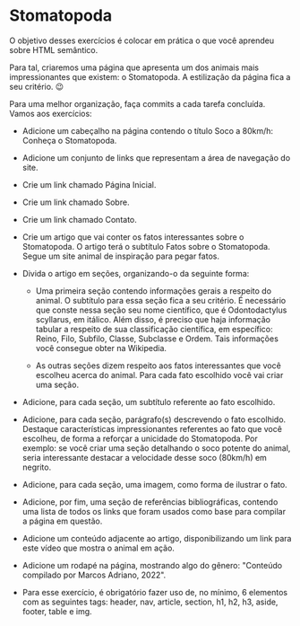 # Stomatopoda
O objetivo desses exercícios é colocar em prática o que você aprendeu sobre HTML semântico.

Para tal, criaremos uma página que apresenta um dos animais mais impressionantes que existem: o Stomatopoda. A estilização da página fica a seu critério. 😉

Para uma melhor organização, faça commits a cada tarefa concluída. Vamos aos exercícios: 
* Adicione um cabeçalho na página contendo o título Soco a 80km/h: Conheça o Stomatopoda.

* Adicione um conjunto de links que representam a área de navegação do site.

* Crie um link chamado Página Inicial.

* Crie um link chamado Sobre.

* Crie um link chamado Contato.

* Crie um artigo que vai conter os fatos interessantes sobre o Stomatopoda. O artigo terá o subtítulo Fatos sobre o Stomatopoda. Segue um site animal de inspiração para pegar fatos.

* Divida o artigo em seções, organizando-o da seguinte forma:

  * Uma primeira seção contendo informações gerais a respeito do animal. O subtítulo para essa seção fica a seu critério. É necessário que conste nessa seção seu nome científico, que é Odontodactylus scyllarus, em itálico. Além disso, é preciso que haja informação tabular a respeito de sua classificação científica, em específico: Reino, Filo, Subfilo, Classe, Subclasse e Ordem. Tais informações você consegue obter na Wikipedia.

  * As outras seções dizem respeito aos fatos interessantes que você escolheu acerca do animal. Para cada fato escolhido você vai criar uma seção.

* Adicione, para cada seção, um subtítulo referente ao fato escolhido.

* Adicione, para cada seção, parágrafo(s) descrevendo o fato escolhido. Destaque características impressionantes referentes ao fato que você escolheu, de forma a reforçar a unicidade do Stomatopoda. Por exemplo: se você criar uma seção detalhando o soco potente do animal, seria interessante destacar a velocidade desse soco (80km/h) em negrito.

* Adicione, para cada seção, uma imagem, como forma de ilustrar o fato.

* Adicione, por fim, uma seção de referências bibliográficas, contendo uma lista de todos os links que foram usados como base para compilar a página em questão.

* Adicione um conteúdo adjacente ao artigo, disponibilizando um link para este vídeo que mostra o animal em ação.

* Adicione um rodapé na página, mostrando algo do gênero:
"Conteúdo compilado por Marcos Adriano, 2022".
* Para esse exercício, é obrigatório fazer uso de, no mínimo, 6 elementos com as seguintes tags: header, nav, article, section, h1, h2, h3, aside, footer, table e img.
